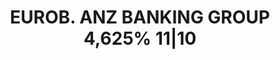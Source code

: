 ---
layout: asset
title: EUROB. ANZ BANKING GROUP 4,625% 11|10                       
isin: XS0329335052
---